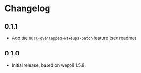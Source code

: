 # Changelog

## 0.1.1

* Add the `null-overlapped-wakeups-patch` feature (see readme)

## 0.1.0

* Initial release, based on wepoll 1.5.8